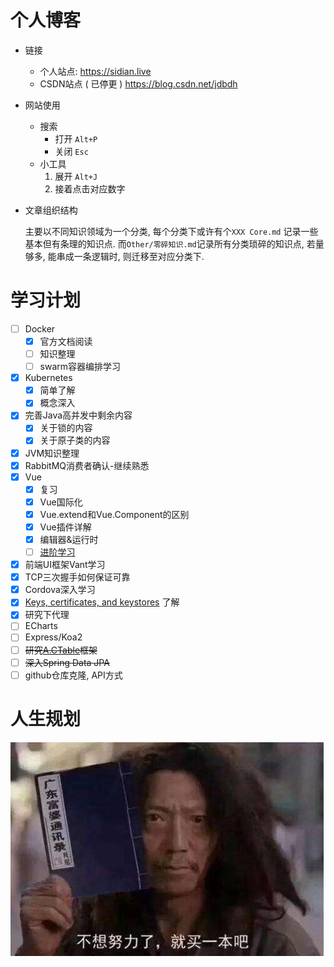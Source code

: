 # 个人博客

* 链接
  * 个人站点: https://sidian.live
  * CSDN站点 ( 已停更 ) https://blog.csdn.net/jdbdh
* 网站使用
  * 搜索 
    * 打开 `Alt+P`
    * 关闭 `Esc`
  * 小工具
    1. 展开 `Alt+J`
    2. 接着点击对应数字

* 文章组织结构

  主要以不同知识领域为一个分类, 每个分类下或许有个`XXX Core.md` 记录一些基本但有条理的知识点. 而`Other/零碎知识.md`记录所有分类琐碎的知识点, 若量够多, 能串成一条逻辑时, 则迁移至对应分类下.

# 学习计划

- [ ] Docker
  - [x] 官方文档阅读
  - [ ] 知识整理
  - [ ] swarm容器编排学习
- [x] Kubernetes
  - [x] 简单了解
  - [x] 概念深入
- [x] 完善Java高并发中剩余内容
  - [x] 关于锁的内容
  - [x] 关于原子类的内容
- [x] JVM知识整理
- [x] RabbitMQ消费者确认-继续熟悉
- [x] Vue
  - [x] 复习
  - [x] Vue国际化
  - [x] Vue.extend和Vue.Component的区别
  - [x] Vue插件详解
  - [x] 编辑器&运行时
  - [ ] [进阶学习](https://zhuanlan.zhihu.com/p/136851734)
- [x] 前端UI框架Vant学习
- [x] TCP三次握手如何保证可靠
- [x] Cordova深入学习
- [x] [Keys, certificates, and keystores](https://developer.android.com/studio/publish/app-signing.html#certificates-keystores) 了解
- [x] 研究下代理
- [ ] ECharts
- [ ] Express/Koa2
- [ ] ~~研究[A.CTable](https://gitee.com/sunchenbin/mybatis-enhance)框架~~
- [ ] ~~深入Spring Data JPA~~
- [ ] github仓库克隆, API方式

# 人生规划

![点击查看源网页](.README/timg.jpg)
